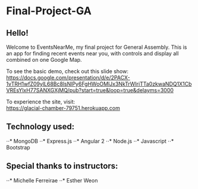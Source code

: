 # Final-Project-GA

## Hello!

Welcome to EventsNearMe, my final project for General Assembly. This is an app for finding recent events near you, with controls and display all combined on one Google Map.


To see the basic demo, check out this slide show:    https://docs.google.com/presentation/d/e/2PACX-1vTRH1wfZ09ylL68Bc8lsNlPy6FgHWoOMlJx3NkTrWIriTTa0zkwaNDQ1X1CbVREsYlxH77SANXGXjMQ/pub?start=true&loop=true&delayms=3000


To experience the site, visit:  
https://glacial-chamber-79751.herokuapp.com

## Technology used:
⋅⋅* MongoDB
⋅⋅* Express.js
⋅⋅* Angular 2
⋅⋅* Node.js
⋅⋅* Javascript
⋅⋅* Bootstrap

## Special thanks to instructors:
⋅⋅* Michelle Ferreirae
⋅⋅* Esther Weon
